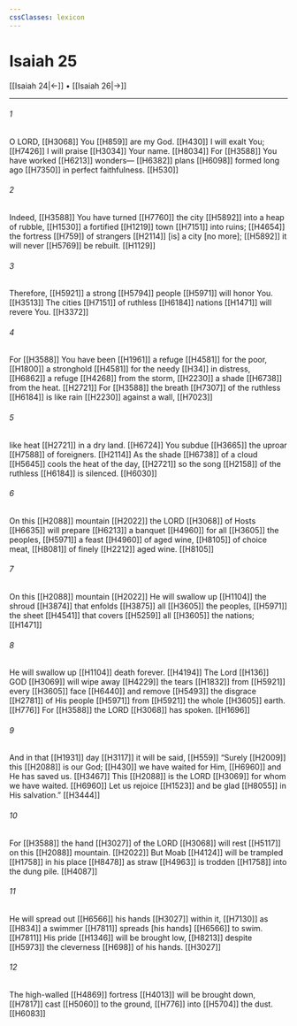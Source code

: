 ```yaml
---
cssClasses: lexicon
---
```


# Isaiah 25

[[Isaiah 24|←]] • [[Isaiah 26|→]]

---

###### 1
O LORD, [[H3068]] You [[H859]] are my God. [[H430]] I will exalt You; [[H7426]] I will praise [[H3034]] Your name. [[H8034]] For [[H3588]] You have worked [[H6213]] wonders— [[H6382]] plans [[H6098]] formed long ago [[H7350]] in perfect faithfulness. [[H530]]

###### 2
Indeed, [[H3588]] You have turned [[H7760]] the city [[H5892]] into a heap of rubble, [[H1530]] a fortified [[H1219]] town [[H7151]] into ruins; [[H4654]] the fortress [[H759]] of strangers [[H2114]] [is] a city [no more]; [[H5892]] it will never [[H5769]] be rebuilt. [[H1129]]

###### 3
Therefore, [[H5921]] a strong [[H5794]] people [[H5971]] will honor You. [[H3513]] The cities [[H7151]] of ruthless [[H6184]] nations [[H1471]] will revere You. [[H3372]]

###### 4
For [[H3588]] You have been [[H1961]] a refuge [[H4581]] for the poor, [[H1800]] a stronghold [[H4581]] for the needy [[H34]] in distress, [[H6862]] a refuge [[H4268]] from the storm, [[H2230]] a shade [[H6738]] from the heat. [[H2721]] For [[H3588]] the breath [[H7307]] of the ruthless [[H6184]] is like rain [[H2230]] against a wall, [[H7023]]

###### 5
like heat [[H2721]] in a dry land. [[H6724]] You subdue [[H3665]] the uproar [[H7588]] of foreigners. [[H2114]] As the shade [[H6738]] of a cloud [[H5645]] cools the heat of the day, [[H2721]] so the song [[H2158]] of the ruthless [[H6184]] is silenced. [[H6030]]

###### 6
On this [[H2088]] mountain [[H2022]] the LORD [[H3068]] of Hosts [[H6635]] will prepare [[H6213]] a banquet [[H4960]] for all [[H3605]] the peoples, [[H5971]] a feast [[H4960]] of aged wine, [[H8105]] of choice meat, [[H8081]] of finely [[H2212]] aged wine. [[H8105]]

###### 7
On this [[H2088]] mountain [[H2022]] He will swallow up [[H1104]] the shroud [[H3874]] that enfolds [[H3875]] all [[H3605]] the peoples, [[H5971]] the sheet [[H4541]] that covers [[H5259]] all [[H3605]] the nations; [[H1471]]

###### 8
He will swallow up [[H1104]] death forever. [[H4194]] The Lord [[H136]] GOD [[H3069]] will wipe away [[H4229]] the tears [[H1832]] from [[H5921]] every [[H3605]] face [[H6440]] and remove [[H5493]] the disgrace [[H2781]] of His people [[H5971]] from [[H5921]] the whole [[H3605]] earth. [[H776]] For [[H3588]] the LORD [[H3068]] has spoken. [[H1696]]

###### 9
And in that [[H1931]] day [[H3117]] it will be said, [[H559]] “Surely [[H2009]] this [[H2088]] is our God; [[H430]] we have waited for Him, [[H6960]] and He has saved us. [[H3467]] This [[H2088]] is the LORD [[H3069]] for whom we have waited. [[H6960]] Let us rejoice [[H1523]] and be glad [[H8055]] in His salvation.” [[H3444]]

###### 10
For [[H3588]] the hand [[H3027]] of the LORD [[H3068]] will rest [[H5117]] on this [[H2088]] mountain. [[H2022]] But Moab [[H4124]] will be trampled [[H1758]] in his place [[H8478]] as straw [[H4963]] is trodden [[H1758]] into the dung pile. [[H4087]]

###### 11
He will spread out [[H6566]] his hands [[H3027]] within it, [[H7130]] as [[H834]] a swimmer [[H7811]] spreads [his hands] [[H6566]] to swim. [[H7811]] His pride [[H1346]] will be brought low, [[H8213]] despite [[H5973]] the cleverness [[H698]] of his hands. [[H3027]]

###### 12
The high-walled [[H4869]] fortress [[H4013]] will be brought down, [[H7817]] cast [[H5060]] to the ground, [[H776]] into [[H5704]] the dust. [[H6083]]

